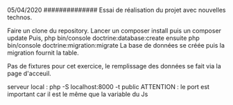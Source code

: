05/04/2020
##############
Essai de réalisation du projet avec nouvelles technos.

Faire un clone du repository.
Lancer un composer install puis un composer update
Puis, php bin/console doctrine:database:create
ensuite php bin/console doctrine:migration:migrate
La base de données se créée puis la migration fournit la table.

Pas de fixtures pour cet exercice, le remplissage des données se fait via la page d'acceuil.

serveur local : php -S localhost:8000 -t public
ATTENTION : le port est important car il est le même que la variable du Js
